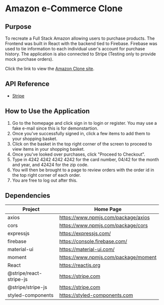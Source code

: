 # Amazon e-Commerce Clone

## Purpose

To recreate a Full Stack Amazon allowing users to purchase products. The Frontend was built in React with the backend tied to Firebase. Firebase was used to tie information to each individual user's account for purchase history. The application is also connected to Stripe (Testing only to provide mock purchase orders).

Click the link to view the [Amazon Clone site](https://amznjason.web.app).

## API Reference

- [Stripe](https://stripe.com/)

## How to Use the Application

1. Go to the homepage and click sign in to login or register. You may use a fake e-mail since this is for demonstartion.
2. Once you've successfully signed in, click a few items to add them to your shopping basket.
3. Click on the basket in the top right corner of the screen to proceed to view items in your shopping basket.
4. Once you've looked over purchases, click "Proceed to Checkout".
5. Type in 4242 4242 4242 4242 for the card number, 04/42 for the month and year, and 42424 for the zip code.
6. You will then be brought to a page to review orders with the order id in the top right corner of each order.
7. You are free to log out after this.

## Dependencies

| Project                 | Home Page                              |
| ----------------------- | -------------------------------------- |
| axios                   | <https://www.npmjs.com/package/axios>  |
| cors                    | <https://www.npmjs.com/package/cors>   |
| expressjs               | <https://expressjs.com/>               |
| firebase                | <https://console.firebase.com/>        |
| material-ui             | <https://material-ui.com/>             |
| moment                  | <https://www.npmjs.com/package/moment> |
| React                   | <https://reactjs.org>                  |
| @stripe/react-stripe-js | <https://stripe.com>                   |
| @stripe/stripe-js       | <https://stripe.com>                   |
| styled-components       | <https://styled-components.com>        |
